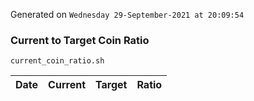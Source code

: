 Generated on `Wednesday 29-September-2021 at 20:09:54`

### Current to Target Coin Ratio
`current_coin_ratio.sh`

Date|Current|Target|Ratio
---|---|---|---
